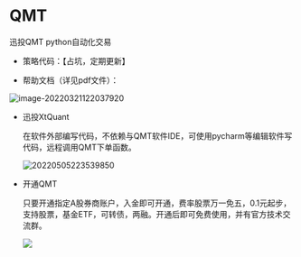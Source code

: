 # QMT
迅投QMT python自动化交易

* 策略代码：【占坑，定期更新】

* 帮助文档（详见pdf文件）：

![image-20220321122037920](http://xximg.30daydo.com/typora/image-20220321122037920.png)

* 迅投XtQuant 

  在软件外部编写代码，不依赖与QMT软件IDE，可使用pycharm等编辑软件写代码，远程调用QMT下单函数。

  ![20220505223539850](http://img.kaihu51.com/typora/20220505223539850.png)
  
* 开通QMT

  只要开通指定A股券商账户，入金即可开通，费率股票万一免五，0.1元起步，支持股票，基金ETF，可转债，两融。开通后即可免费使用，并有官方技术交流群。

  ![](http://xximg.30daydo.com/picgo/ufc200.png)
